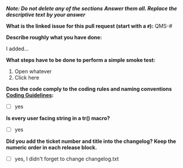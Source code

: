 _**Note: Do not delete any of the sections**_
_**Answer them all. Replace the descriptive text**_
_**by your answer**_


**What is the linked issue for this pull request (start with a `#`):** QMS-#

**Describe roughly what you have done:**

I added...

**What steps have to be done to perform a simple smoke test:**

1. Open whatever
2. Click here

**Does the code comply to the coding rules and naming conventions [Coding Guidelines](https://github.com/Maproom/qmapshack/wiki/DeveloperCodingGuideline):**

- [ ] yes

**Is every user facing string in a tr() macro?**

- [ ] yes

**Did you add the ticket number and title into the changelog? Keep the numeric order in each release block.**

- [ ] yes, I didn't forget to change changelog.txt
